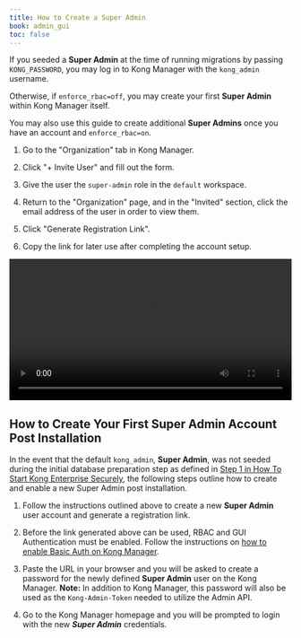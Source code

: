 ```yaml
---
title: How to Create a Super Admin
book: admin_gui
toc: false
---
```


If you seeded a **Super Admin** at the time of running 
migrations by passing `KONG_PASSWORD`, you may log in to Kong Manager
with the `kong_admin` username.

Otherwise, if `enforce_rbac=off`, you may create your first 
**Super Admin** within Kong Manager itself.

You may also use this guide to create additional **Super Admins** once
you have an account and `enforce_rbac=on`.

1. Go to the "Organization" tab in Kong Manager.

2. Click "+ Invite User" and fill out the form.

3. Give the user the `super-admin` role in the `default` workspace.

4. Return to the "Organization" page, and in the "Invited" section,
click the email address of the user in order to view them.

5. Click "Generate Registration Link". 

6. Copy the link for later use after completing the account setup.

<video width="100%" autoplay loop controls>
  <source src="https://konghq.com/wp-content/uploads/2019/02/org-super-admin-ent-34.mov" type="video/mp4">
  Your browser does not support the video tag.
</video>

## How to Create Your First Super Admin Account Post Installation

In the event that the default `kong_admin`, **Super Admin**, was not seeded 
during the initial database preparation step as defined in 
[Step 1 in How To Start Kong Enterprise Securely](/enterprise/{{page.kong_version}}/getting-started/start-kong/#step-1), 
the following steps outline how to create and enable a new Super Admin post 
installation. 

1. Follow the instructions outlined above to create a new **Super Admin** user 
account and generate a registration link.

2. Before the link generated above can be used, RBAC and GUI Authentication must 
be enabled. Follow the instructions on 
[how to enable Basic Auth on Kong Manager](/enterprise/{{page.kong_version}}/kong-manager/authentication/basic).

3. Paste the URL in your browser and you will be asked to create a password for 
the newly defined **Super Admin** user on the Kong Manager. 
**Note:** In addition to Kong Manager, this password will also be used as the 
`Kong-Admin-Token` needed to utilize the Admin API.

4. Go to the Kong Manager homepage and you will be prompted to login with the 
new ***Super Admin*** credentials.
